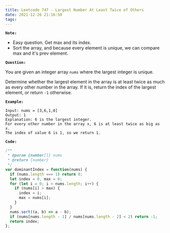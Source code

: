 ```yaml
---
title: Leetcode 747 - Largest Number At Least Twice of Others
date: 2021-12-26 21:16:50
tags:
---
```

**`Note:`**
- Easy question. Get max and its index.
- Sort the array, and because every element is unique, we can compare max and it's prev element.

**`Question:`**

You are given an integer array `nums` where the largest integer is unique.

Determine whether the largest element in the array is at least twice as much as every other number in the array. If it is, return the index of the largest element, or return `-1` otherwise.

**`Example:`**
```
Input: nums = [3,6,1,0]
Output: 1
Explanation: 6 is the largest integer.
For every other number in the array x, 6 is at least twice as big as x.
The index of value 6 is 1, so we return 1.
```

**`Code:`**
```javascript
/**
 * @param {number[]} nums
 * @return {number}
 */
var dominantIndex = function(nums) {
  if (nums.length === 1) return 0;
  let index = 0, max = 0;
  for (let i = 0; i < nums.length; i++) {
    if (nums[i] > max) {
      index = i;
      max = nums[i];
    }
  }
  nums.sort((a, b) => a - b);
  if (nums[nums.length - 1] / nums[nums.length - 2] < 2) return -1;
  return index;
};
```